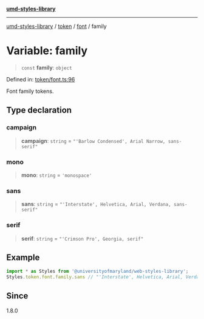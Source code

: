 [**umd-styles-library**](../../../../README.md)

***

[umd-styles-library](../../../../modules.md) / [token](../../../README.md) / [font](../README.md) / family

# Variable: family

> `const` **family**: `object`

Defined in: [token/font.ts:96](https://github.com/UMD-Digital/design-system/blob/2d95010ba8e3e1595ebab66599330577b600c5fb/packages/styles/source/token/font.ts#L96)

Font family tokens.

## Type declaration

### campaign

> **campaign**: `string` = `"'Barlow Condensed', Arial Narrow, sans-serif"`

### mono

> **mono**: `string` = `'monospace'`

### sans

> **sans**: `string` = `"'Interstate', Helvetica, Arial, Verdana, sans-serif"`

### serif

> **serif**: `string` = `"'Crimson Pro', Georgia, serif"`

## Example

```typescript
import * as Styles from '@universityofmaryland/web-styles-library';
Styles.token.font.family.sans // "'Interstate', Helvetica, Arial, Verdana, sans-serif"
```

## Since

1.8.0
